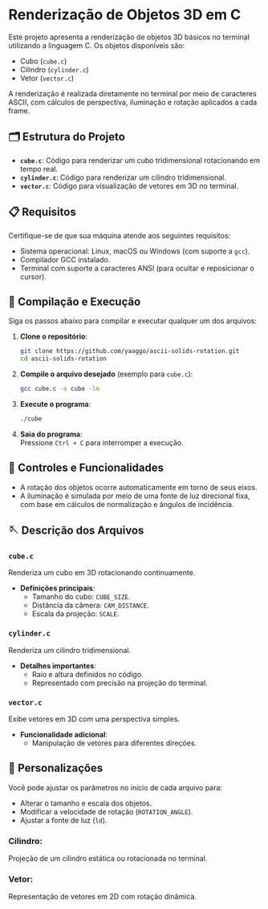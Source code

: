 # Renderização de Objetos 3D em C  

Este projeto apresenta a renderização de objetos 3D básicos no terminal utilizando a linguagem C. Os objetos disponíveis são:  
- Cubo (`cube.c`)  
- Cilindro (`cylinder.c`)  
- Vetor (`vector.c`)  

A renderização é realizada diretamente no terminal por meio de caracteres ASCII, com cálculos de perspectiva, iluminação e rotação aplicados a cada frame.  

## 🗂 Estrutura do Projeto  

- **`cube.c`**: Código para renderizar um cubo tridimensional rotacionando em tempo real.  
- **`cylinder.c`**: Código para renderizar um cilindro tridimensional.  
- **`vector.c`**: Código para visualização de vetores em 3D no terminal.  

## 📋 Requisitos  

Certifique-se de que sua máquina atende aos seguintes requisitos:  
- Sistema operacional: Linux, macOS ou Windows (com suporte a `gcc`).  
- Compilador GCC instalado.  
- Terminal com suporte a caracteres ANSI (para ocultar e reposicionar o cursor).  

## 🔧 Compilação e Execução  

Siga os passos abaixo para compilar e executar qualquer um dos arquivos:  

1. **Clone o repositório**:  
   ```bash
   git clone https://github.com/yaaggo/ascii-solids-rotation.git
   cd ascii-solids-rotation
   ```  

2. **Compile o arquivo desejado** (exemplo para `cube.c`):  
   ```bash
   gcc cube.c -o cube -lm
   ```  

3. **Execute o programa**:  
   ```bash
   ./cube
   ```  

4. **Saia do programa**:  
   Pressione `Ctrl + C` para interromper a execução.  

## 🎨 Controles e Funcionalidades  

- A rotação dos objetos ocorre automaticamente em torno de seus eixos.  
- A iluminação é simulada por meio de uma fonte de luz direcional fixa, com base em cálculos de normalização e ângulos de incidência.  

## 🪡 Descrição dos Arquivos  

### `cube.c`  
Renderiza um cubo em 3D rotacionando continuamente.  
- **Definições principais**:  
  - Tamanho do cubo: `CUBE_SIZE`.  
  - Distância da câmera: `CAM_DISTANCE`.  
  - Escala da projeção: `SCALE`.  

### `cylinder.c`  
Renderiza um cilindro tridimensional.  
- **Detalhes importantes**:  
  - Raio e altura definidos no código.  
  - Representado com precisão na projeção do terminal.  

### `vector.c`  
Exibe vetores em 3D com uma perspectiva simples.  
- **Funcionalidade adicional**:  
  - Manipulação de vetores para diferentes direções.  

## 🚧 Personalizações  

Você pode ajustar os parâmetros no início de cada arquivo para:  
- Alterar o tamanho e escala dos objetos.  
- Modificar a velocidade de rotação (`ROTATION_ANGLE`).  
- Ajustar a fonte de luz (`ld`).  


### Cilindro:  
Projeção de um cilindro estática ou rotacionada no terminal.  

### Vetor:  
Representação de vetores em 2D com rotação dinâmica.  
